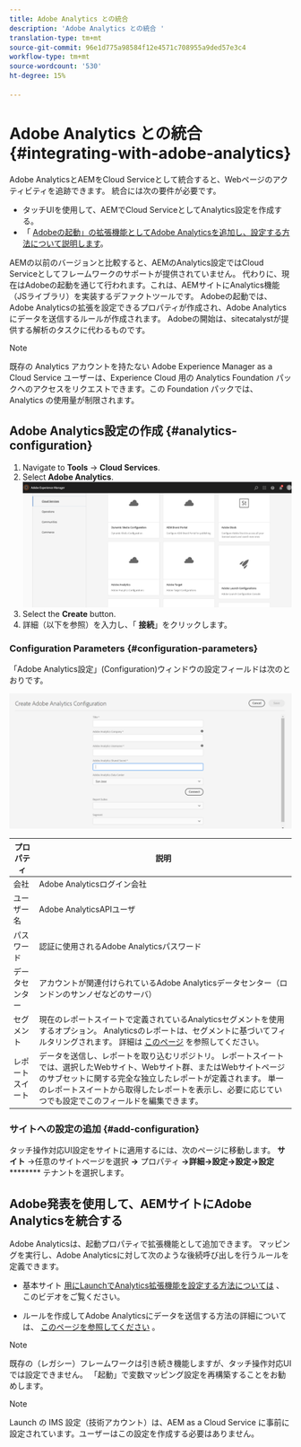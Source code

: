 ```yaml
---
title: Adobe Analytics との統合
description: 'Adobe Analytics との統合 '
translation-type: tm+mt
source-git-commit: 96e1d775a98584f12e4571c708955a9ded57e3c4
workflow-type: tm+mt
source-wordcount: '530'
ht-degree: 15%

---
```



# Adobe Analytics との統合{#integrating-with-adobe-analytics}

Adobe AnalyticsとAEMをCloud Serviceとして統合すると、Webページのアクティビティを追跡できます。 統合には次の要件が必要です。

* タッチUIを使用して、AEMでCloud ServiceとしてAnalytics設定を作成する。
* 「 [Adobeの起動」の拡張機能としてAdobe Analyticsを追加し、設定する方法について説明します](https://docs.adobe.com/content/help/en/launch/using/intro/get-started/quick-start.html)。

AEMの以前のバージョンと比較すると、AEMのAnalytics設定ではCloud Serviceとしてフレームワークのサポートが提供されていません。 代わりに、現在はAdobeの起動を通じて行われます。これは、AEMサイトにAnalytics機能（JSライブラリ）を実装するデファクトツールです。 Adobeの起動では、Adobe Analyticsの拡張を設定できるプロパティが作成され、Adobe Analyticsにデータを送信するルールが作成されます。 Adobeの開始は、sitecatalystが提供する解析のタスクに代わるものです。

>[!NOTE]
>
>既存の Analytics アカウントを持たない Adobe Experience Manager as a Cloud Service ユーザーは、Experience Cloud 用の Analytics Foundation パックへのアクセスをリクエストできます。この Foundation パックでは、Analytics の使用量が制限されます。

## Adobe Analytics設定の作成 {#analytics-configuration}

1. Navigate to **Tools** → **Cloud Services**.
2. Select **Adobe Analytics**.
   ![Adobe Analytics](assets/analytics_screen2.png "ウィンドウアドビAnalyticsウィンドウ")
3. Select the **Create** button.
4. 詳細（以下を参照）を入力し、「 **接続**」をクリックします。

### Configuration Parameters {#configuration-parameters}

「Adobe Analytics設定」(Configuration)ウィンドウの設定フィールドは次のとおりです。

![設定](assets/properties_field1.png "パラメータ設定パラメータ")

| プロパティ | 説明 |
|---|---|
| 会社 | Adobe Analyticsログイン会社 |
| ユーザー名 | Adobe AnalyticsAPIユーザ |
| パスワード | 認証に使用されるAdobe Analyticsパスワード |
| データセンター | アカウントが関連付けられているAdobe Analyticsデータセンター（ロンドンのサンノゼなどのサーバ） |
| セグメント | 現在のレポートスイートで定義されているAnalyticsセグメントを使用するオプション。 Analyticsのレポートは、セグメントに基づいてフィルタリングされます。 詳細は [このページ](https://docs.adobe.com/content/help/en/analytics/components/segmentation/seg-overview.html) を参照してください。 |
| レポートスイート | データを送信し、レポートを取り込むリポジトリ。 レポートスイートでは、選択したWebサイト、Webサイト群、またはWebサイトページのサブセットに関する完全な独立したレポートが定義されます。 単一のレポートスイートから取得したレポートを表示し、必要に応じていつでも設定でこのフィールドを編集できます。 |

### サイトへの設定の追加 {#add-configuration}

タッチ操作対応UI設定をサイトに適用するには、次のページに移動します。 **サイト** →任意のサイトページを選択 **→** プロパティ **→詳細→設定→設定→設定********** テナントを選択します。

## Adobe発表を使用して、AEMサイトにAdobe Analyticsを統合する

Adobe Analyticsは、起動プロパティで拡張機能として追加できます。 マッピングを実行し、Adobe Analyticsに対して次のような後続呼び出しを行うルールを定義できます。

* 基本サイト [用にLaunchでAnalytics拡張機能を設定する方法については](https://docs.adobe.com/content/help/en/analytics-learn/tutorials/implementation/via-adobe-launch/basic-configuration-of-the-analytics-launch-extension.html) 、このビデオをご覧ください。

* ルールを作成してAdobe Analyticsにデータを送信する方法の詳細については、 [このページを参照してください](https://docs.adobe.com/content/help/en/core-services-learn/implementing-in-websites-with-launch/implement-solutions/analytics.html) 。

>[!NOTE]
>
>既存の（レガシー）フレームワークは引き続き機能しますが、タッチ操作対応UIでは設定できません。 「起動」で変数マッピング設定を再構築することをお勧めします。

>[!NOTE]
>
>Launch の IMS 設定（技術アカウント）は、AEM as a Cloud Service に事前に設定されています。ユーザーはこの設定を作成する必要はありません。
